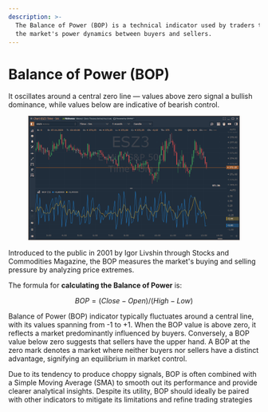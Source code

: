 ```yaml
---
description: >-
  The Balance of Power (BOP) is a technical indicator used by traders to assess
  the market's power dynamics between buyers and sellers.
---
```


# Balance of Power (BOP)

It oscillates around a central zero line — values above zero signal a bullish dominance, while values below are indicative of bearish control.

<figure><img src="../../../../.gitbook/assets/image (1) (1) (1) (1) (1) (1) (1) (1) (1) (1) (1) (1) (1) (1) (1) (1) (1) (1) (1) (1) (1).png" alt=""><figcaption></figcaption></figure>

Introduced to the public in 2001 by Igor Livshin through Stocks and Commodities Magazine, the BOP measures the market's buying and selling pressure by analyzing price extremes.

The formula for **calculating the Balance of Power** is:&#x20;

$$
BOP= 
(Close −Open)/(High −Low)
​
$$

Balance of Power (BOP) indicator typically fluctuates around a central line, with its values spanning from -1 to +1. When the BOP value is above zero, it reflects a market predominantly influenced by buyers. Conversely, a BOP value below zero suggests that sellers have the upper hand. A BOP at the zero mark denotes a market where neither buyers nor sellers have a distinct advantage, signifying an equilibrium in market control.

Due to its tendency to produce choppy signals, BOP is often combined with a Simple Moving Average (SMA) to smooth out its performance and provide clearer analytical insights. Despite its utility, BOP should ideally be paired with other indicators to mitigate its limitations and refine trading strategies
